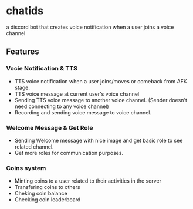 # chatids
a discord bot that creates voice notification when a user joins a voice channel
## Features
### Vocie Notification & TTS
- TTS voice notification when a user joins/moves or comeback from AFK stage.
- TTS voice message at current user's voice channel
- Sending TTS voice message to another voice channel. (Sender doesn't need connecting to any voice channel)
- Recording and sending voice message to voice channel.

### Welcome Message & Get Role
- Sending Welcome message with nice image and get basic role to see related channel.
- Get more roles for communication purposes.
### Coins system
- Minting coins to a user related to their activities in the server
- Transfering coins to others
- Cheking coin balance
- Checking coin leaderboard
